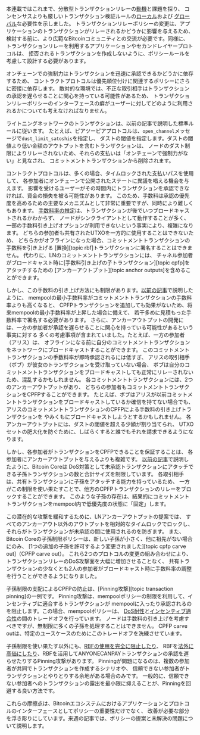 本連載ではこれまで、分散型トランザクションリレーの[動機][policy01]と課題を探り、
コンセンサスよりも厳しいトランザクション検証ルールの[ローカル][policy05]および
[グローバル][policy07]な必要性を示しました。
トランザクションリレーポリシーの変更は、アプリケーションのトランザクションがリレーされるかどうかに影響を与えるため、
検討する前に、より広範なBitcoinコミュニティとの交流が必要です。同様に、
トランザクションリレーを利用するアプリケーションやセカンドレイヤープロトコルは、
拒否されるトランザクションを作成しないように、ポリシールールを考慮して設計する必要があります。

オンチェーンでの強制力はトランザクションを迅速に承認できるかどうかに依存するため、
コントラクトプロトコルは優先順位付けに関連するポリシーにさらに密接に依存します。
敵対的な環境では、不正な取引相手はトランザクションの承認を遅らせることに関心を持っている可能性があるため、
トランザクションリレーポリシーのインターフェースの癖がユーザーに対してどのように利用されるかについても考えなければなりません。

ライトニングネットワークのトランザクションは、以前の記事で説明した標準ルールに従います。
たとえば、ピアツーピアプロトコルは、`open_channel`メッセージで`dust_limit_satoshis`を指定し、
ダストの閾値を指定します。ダストの閾値より低い金額のアウトプットを含むトランザクションは、
ノードのダスト制限によりリレーされないため、それらの支払いは「オンチェーンで強制力がない」と見なされ、
コミットメントトランザクションから削除されます。

コントラクトプロトコルは、多くの場合、タイムロックされた支払いパスを使用して、
各参加者にオンチェーンで公開されたステートに異議を唱える機会を与えます。
影響を受けるユーザーがその時間内にトランザクションを承認できなければ、資金の損失を被る可能性があります。
このため、手数料は承認の優先度を高めるための主要なメカニズムとして非常に重要ですが、同時により難しくもあります。
[手数料率の推定][policy04]は、トランザクションが後でいつブロードキャストされるかわからず、
ノードがシンクライアントとして動作することが多く、一部の手数料引き上げオプションが利用できないという事実により、複雑になります。
どちらの参加者も共有されたUTXOを一方的に使用することはできないため、
どちらかがオフラインになった場合、コミットメントトランザクションの手数料を引き上げる
[置換][topic rbf]トランザクションに署名することはできません。
代わりに、LNのコミットメントトランザクションには、
チャネル参加者がブロードキャスト時に[手数料引き上げの子トランザクション][topic cpfp]をアタッチするための
[アンカーアウトプット][topic anchor outputs]を含めることができます。

しかし、この手数料の引き上げ方法にも制限があります。[以前の記事][policy06]で説明したように、
mempoolの最小手数料率がコミットメントトランザクションの手数料率よりも高くなると、
CPFPトランザクションを追加しても効果がないため、将来mempoolの最小手数料率が上昇した場合に備えて、
若干多めに見積もった手数料率で署名する必要があります。
さらに、アンカーアウトプットの開発には、一方の参加者が承認を遅らせることに関心を持っている可能性があるという事実に対する
多くの考慮事項が含まれていました。たとえば、一方の参加者（アリス）は、
オフラインになる前に自分のコミットメントトランザクションをネットワークにブロードキャストすることができます。
このコミットメントトランザクションの手数料率が即時承認されるには低すぎ、
アリスの取引相手（ボブ）が彼女のトランザクションを受け取っていない場合、
ボブは自分のコミットメントトランザクションをブロードキャストしても正常にリレーされないため、混乱するかもしれません。
各コミットメントトランザクションには、2つのアンカーアウトプットがあり、
どちらの参加者もコミットメントトランザクションをCPFPすることができます。
たとえば、ボブはアリスが以前コミットメントトランザクションをブロードキャストしているか確信を持てない場合でも、
アリスのコミットメントトランザクションのCPFPによる手数料の引き上げトランザクションを
やみくもにブロードキャストしようとするかもしれません。
各アンカーアウトプットには、ダストの閾値を超える少額が割り当てられ、
UTXOセットの肥大化を防ぐために、しばらくすると誰でもそれを請求できるようになります。

しかし、各参加者がトランザクションをCPFPできることを保証することは、
各参加者にアンカーアウトプットを与えるよりも複雑です。
[以前の記事][policy05]で説明したように、Bitcoin Coreは
DoS対策として未承認トランザクションにアタッチできる子孫トランザクションの数と合計サイズを制限しています。
各取引相手は、共有トランザクションに子孫をアタッチする能力を持っているため、
一方がこの制限を使い果たすことで、他方のCPFPトランザクションのリレーをブロックすることができます。
このような子孫の存在は、結果的にコミットメントトランザクションをmempool内で低優先度の状態に「固定」します。

この潜在的な攻撃を緩和するために、LNアンカーアウトプットの提案では、
すべてのアンカーアウト以外のアウトプットを相対的なタイムロックでロックし、
それらがトランザクションが未承認の間に使用されるのを防ぎます。
また、Bitcoin Coreの子孫制限ポリシーは、新しい子孫が小さく、他に祖先がない場合にのみ、
[1つの追加の子孫を許可するよう変更されました][topic cpfp carve out]（CPFP carve out）。
これら2つのプロトコルの変更の組み合わせにより、トランザクションリレーのDoS攻撃面を大幅に増加させることなく、
共有トランザクションの少なくとも2人の参加者がブロードキャスト時に手数料率の調整を行うことができるようになりました。

子孫制限の支配によるCPFPの防止は、[Pinning攻撃][topic transaction pinning]の一例です。
Pinning攻撃は、mempoolポリシーの制限を利用して、インセンティブに適合するトランザクションが
mempoolに入ったり承認されるのを阻止します。この場合、mempoolポリシーは、
[DoS耐性][policy05]と[インセンティブ適合性][policy02]の間のトレードオフを行っています。
ノードは手数料の引き上げを考慮すべきですが、無制限に多くの子孫を処理することはできません。
CPFP carve outは、特定のユースケースのためにこのトレードオフを洗練させています。

子孫制限を使い果たす以外にも、[RBFの使用を完全に阻止したり][full rbf pinning]、
RBFを[法外に高価にしたり][rbf ml]、RBFを活用してANYONECANPAYトランザクションの承認を遅らせたりするPinning攻撃があります。
Pinningが問題になるのは、複数の参加者が共同でトランザクションを作成するシナリオや、
信頼できない参加者がトランザクションとやりとりする余地がある場合のみです。
一般的に、信頼できない参加者へのトランザクションの露出を最小限に抑えることが、Pinningを回避する良い方法です。

これらの摩擦点は、Bitcoinエコシステムにおけるアプリケーションとプロトコルのインターフェースとしてポリシーの重要性だけでなく、
改善が必要な部分を浮き彫りにしています。来週の記事では、ポリシーの提案と未解決の問題について説明します。

[full rbf pinning]: https://gnusha.org/url/https://lists.linuxfoundation.org/pipermail/lightning-dev/2021-May/003033.html
[rbf ml]: https://gnusha.org/url/https://lists.linuxfoundation.org/pipermail/bitcoin-dev/2022-January/019817.html
[n25038 notes]: https://bitcoincore.reviews/25038
[policy01]: /ja/newsletters/2023/05/17/#承認を待つ-1-なぜmempoolがあるのか
[policy02]: /ja/newsletters/2023/05/24/#承認を待つ-2-インセンティブ
[policy04]: /ja/newsletters/2023/06/07/#承認を待つ-4-手数料率の推定
[policy05]: /ja/newsletters/2023/06/14/#承認を待つ-5-ノードリソースの保護に関するポリシー
[policy06]: /ja/newsletters/2023/06/21/#承認を待つ-6-ポリシーの一貫性
[policy07]: /ja/newsletters/2023/06/28/#承認を待つ-7-ネットワークリソース
